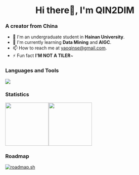 <h1 align="center">Hi there👋, I'm QIN2DIM</h1>

### A creator from China 
- 🔭 I'm an undergraduate student in **Hainan University**.
- 🌱 I'm currently learning **Data Mining** and **AIGC**.
- 📫 How to reach me at [yaoqinse@gmail.com](mailto:yaoqinse@gmail.com).
- ⚡ Fun fact **I'M NOT A TILER**~

### Languages and Tools

![](https://skillicons.dev/icons?i=py,rust,go,ts,k8s,docker,ps,pr,mongodb,redis,cassandra,tauri,actix,cloudflare,postman&theme=light)

### Statistics

<img align="" height="137px" src="https://github-readme-stats-one-rosy.vercel.app/api?username=qin2dim&hide_title=true&hide_border=true&show_icons=true&count_private=true&line_height=21&theme=dracula" /><img align="" height="137px" src="https://github-readme-stats-one-rosy.vercel.app/api/top-langs/?username=qin2dim&hide_title=true&hide_border=true&layout=compact&hide=html&theme=dracula" />

### Roadmap

[![roadmap.sh](https://api.roadmap.sh/v1-badge/wide/64d18806958c39fd1f7e753b?variant=dark)](https://roadmap.sh)
